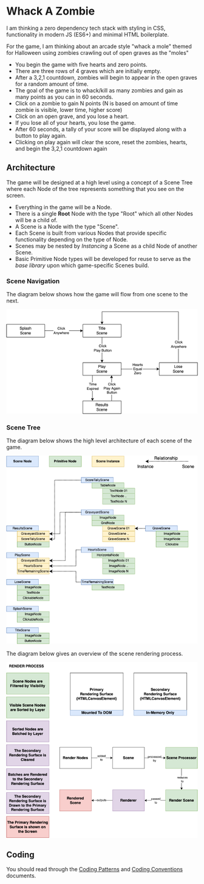 # Whack A Zombie

I am thinking a zero dependency tech stack with styling in CSS, functionality in modern JS (ES6+) and minimal HTML boilerplate.

For the game, I am thinking about an arcade style "whack a mole" themed for Halloween using zombies crawling out of open graves as the "moles"

- You begin the game with five hearts and zero points.
- There are three rows of 4 graves which are initially empty.
- After a 3,2,1 countdown, zombies will begin to appear in the open graves for a random amount of time.
- The goal of the game is to whack/kill as many zombies and gain as many points as you can in 60 seconds.
- Click on a zombie to gain N points (N is based on amount of time zombie is visible, lower time, higher score)
- Click on an open grave, and you lose a heart.
- If you lose all of your hearts, you lose the game.
- After 60 seconds, a tally of your score will be displayed along with a button to play again.
- Clicking on play again will clear the score, reset the zombies, hearts, and begin the 3,2,1 countdown again

## Architecture

The game will be designed at a high level using a concept of a Scene Tree where each Node of the tree represents something that you see on the screen.

- Everything in the game will be a Node.
- There is a single **Root** Node with the type "Root" which all other Nodes will be a child of.
- A Scene is a Node with the type "Scene".
- Each Scene is built from various Nodes that provide specific functionality depending on the type of Node.
- Scenes may be nested by _Instancing_ a Scene as a child Node of another Scene.
- Basic Primitive Node types will be developed for reuse to serve as the _base library_ upon which game-specific Scenes build.

### Scene Navigation

The diagram below shows how the game will flow from one scene to the next.

![Scene Navigation](docs/scene-navigation.png)

### Scene Tree

The diagram below shows the high level architecture of each scene of the game.

![Scene Tree](docs/scene-tree.png)

The diagram below gives an overview of the scene rendering process.

![Scene Rendering](docs/scene-rendering.png)

## Coding

You should read through the [Coding Patterns](./docs/patterns.md) and [Coding Conventions](./docs/conventions.md) documents.
